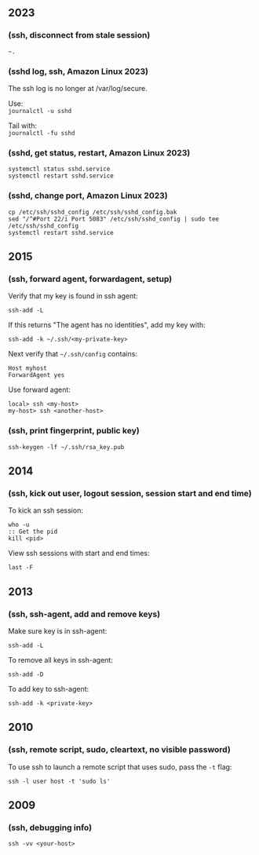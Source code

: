 ## 2023  
<!-- 2023-05-25 -->  
### (ssh, disconnect from stale session)  
`~.`  
  
### (sshd log, ssh, Amazon Linux 2023)  
The ssh log is no longer at /var/log/secure.  
  
Use:  
    `journalctl -u sshd`  
  
Tail with:  
    `journalctl -fu sshd`  
  
  
### (sshd, get status, restart, Amazon Linux 2023)  
    systemctl status sshd.service  
    systemctl restart sshd.service  
  
### (sshd, change port, Amazon Linux 2023)  
    cp /etc/ssh/sshd_config /etc/ssh/sshd_config.bak  
    sed "/^#Port 22/i Port 5083" /etc/ssh/sshd_config | sudo tee /etc/ssh/sshd_config  
    systemctl restart sshd.service  
  
## 2015  
<!-- 2015-06-22 -->  
### (ssh, forward agent, forwardagent, setup)  
Verify that my key is found in ssh agent:  
  
    ssh-add -L  
  
If this returns "The agent has no identities", add my key with:  
  
    ssh-add -k ~/.ssh/<my-private-key>  
  
Next verify that `~/.ssh/config` contains:  
  
    Host myhost  
    ForwardAgent yes  
  
Use forward agent:  
  
    local> ssh <my-host>  
    my-host> ssh <another-host>  
  
  
<!-- 2014-01-14 -->  
### (ssh, print fingerprint, public key)  
  
    ssh-keygen -lf ~/.ssh/rsa_key.pub  
  
  
## 2014  
<!-- 2014-01-08 -->  
### (ssh, kick out user, logout session, session start and end time)  
To kick an ssh session:  
  
    who -u  
    :: Get the pid  
    kill <pid>  
  
View ssh sessions with start and end times:  
  
    last -F  
  
  
## 2013  
<!-- 2013-01-05 -->  
### (ssh, ssh-agent, add and remove keys)  
Make sure key is in ssh-agent:  
  
    ssh-add -L  
  
To remove all keys in ssh-agent:  
  
    ssh-add -D  
  
To add key to ssh-agent:  
  
    ssh-add -k <private-key>  
  
  
## 2010  
<!-- 2010-01-13 -->  
### (ssh, remote script, sudo, cleartext, no visible password)  
To use ssh to launch a remote script that uses sudo, pass the `-t` flag:  
  
    ssh -l user host -t 'sudo ls'  
  
  
## 2009  
<!-- 2009-05-15 -->  
### (ssh, debugging info)  
`ssh -vv <your-host>`  
